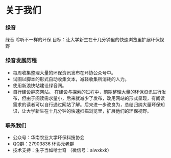# 关于我们
### 绿音
绿音 聆听不一样的环保
目标：让大学新生在十几分钟里的快速浏览里扩展环保视野

### 绿音发展历程
- 每周收集整理大量的环保资讯发布在环协公众号中。
- 试图以脚本的形式自动收集文本，减轻收集所消耗的人力。
- 使用新浪快站建设绿音网。
- 自行建设静态网站。
在建设与探索的过程中，前期整理大量的环保资讯进行发布，但由于阅读需求量小，后来就减少了发布，改用网站的形式呈现，有阅读需求的读者可以自行通过网站了解。后来进一步改良为，总结归纳大量环保知识，让大学新生在十几分钟的快速扫描浏览里，扩展他们的环保视野。

### 联系我们
- 公众号：华南农业大学环保科技协会  
- QQ群：27903836  环协元老群    
- 技术支持：生子当如哈士奇 （微信号：alwxkxk）








